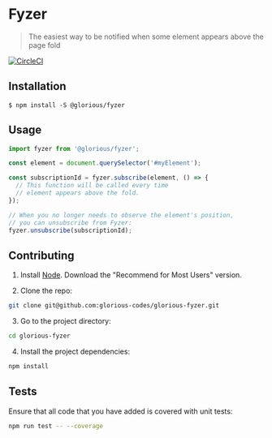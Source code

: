 # Fyzer
> The easiest way to be notified when some element appears above the page fold

[![CircleCI](https://circleci.com/gh/glorious-codes/glorious-fyzer.svg?style=svg)](https://circleci.com/gh/glorious-codes/glorious-fyzer)

## Installation

```
$ npm install -S @glorious/fyzer
```

## Usage

``` javascript
import fyzer from '@glorious/fyzer';

const element = document.querySelector('#myElement');

const subscriptionId = fyzer.subscribe(element, () => {
  // This function will be called every time
  // element appears above the fold.
});

// When you no longer needs to observe the element's position,
// you can unsubscribe from Fyzer:
fyzer.unsubscribe(subscriptionId);
```

## Contributing

1. Install [Node](https://nodejs.org/en/). Download the "Recommend for Most Users" version.

2. Clone the repo:
``` bash
git clone git@github.com:glorious-codes/glorious-fyzer.git
```

3. Go to the project directory:
``` bash
cd glorious-fyzer
```

4. Install the project dependencies:
``` bash
npm install
```

## Tests

Ensure that all code that you have added is covered with unit tests:
``` bash
npm run test -- --coverage
```
